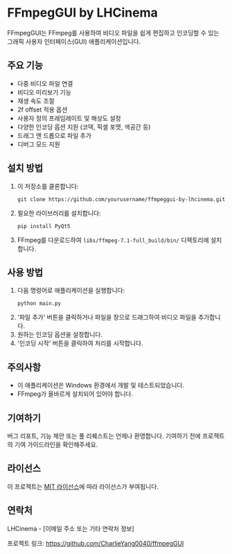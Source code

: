 # FFmpegGUI by LHCinema

FFmpegGUI는 FFmpeg를 사용하여 비디오 파일을 쉽게 편집하고 인코딩할 수 있는 그래픽 사용자 인터페이스(GUI) 애플리케이션입니다.

## 주요 기능

- 다중 비디오 파일 연결
- 비디오 미리보기 기능
- 재생 속도 조절
- 2f offset 적용 옵션
- 사용자 정의 프레임레이트 및 해상도 설정
- 다양한 인코딩 옵션 지원 (코덱, 픽셀 포맷, 색공간 등)
- 드래그 앤 드롭으로 파일 추가
- 디버그 모드 지원

## 설치 방법

1. 이 저장소를 클론합니다:
   ```
   git clone https://github.com/yourusername/ffmpeggui-by-lhcinema.git
   ```
2. 필요한 라이브러리를 설치합니다:
   ```
   pip install PyQt5
   ```
3. FFmpeg를 다운로드하여 `libs/ffmpeg-7.1-full_build/bin/` 디렉토리에 설치합니다.

## 사용 방법

1. 다음 명령어로 애플리케이션을 실행합니다:
   ```
   python main.py
   ```
2. '파일 추가' 버튼을 클릭하거나 파일을 창으로 드래그하여 비디오 파일을 추가합니다.
3. 원하는 인코딩 옵션을 설정합니다.
4. '인코딩 시작' 버튼을 클릭하여 처리를 시작합니다.

## 주의사항

- 이 애플리케이션은 Windows 환경에서 개발 및 테스트되었습니다.
- FFmpeg가 올바르게 설치되어 있어야 합니다.

## 기여하기

버그 리포트, 기능 제안 또는 풀 리퀘스트는 언제나 환영합니다. 기여하기 전에 프로젝트의 기여 가이드라인을 확인해주세요.

## 라이선스

이 프로젝트는 [MIT 라이선스](LICENSE)에 따라 라이선스가 부여됩니다.

## 연락처

LHCinema - [이메일 주소 또는 기타 연락처 정보]

프로젝트 링크: https://github.com/CharlieYang0040/ffmpegGUI